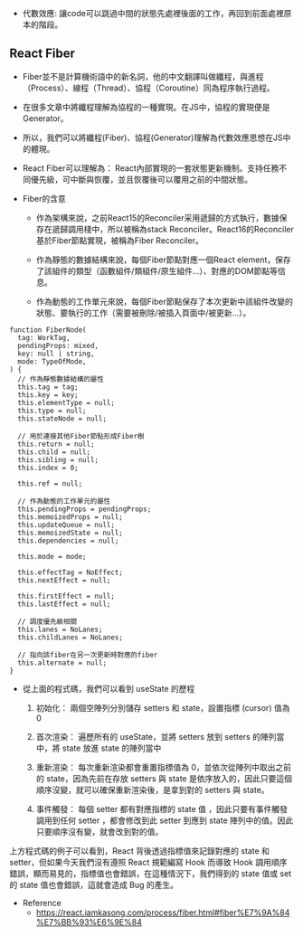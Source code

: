 -  代數效應: 讓code可以跳過中間的狀態先處裡後面的工作，再回到前面處裡原本的階段。
## React Fiber
- Fiber並不是計算機術語中的新名詞，他的中文翻譯叫做纖程，與進程（Process）、線程（Thread）、協程（Coroutine）同為程序執行過程。

- 在很多文章中將纖程理解為協程的一種實現。在JS中，協程的實現便是Generator。

- 所以，我們可以將纖程(Fiber)、協程(Generator)理解為代數效應思想在JS中的體現。

- React Fiber可以理解為：
    React內部實現的一套狀態更新機制。支持任務不同優先級，可中斷與恢覆，並且恢覆後可以覆用之前的中間狀態。
- Fiber的含意
    - 作為架構來說，之前React15的Reconciler采用遞歸的方式執行，數據保存在遞歸調用棧中，所以被稱為stack Reconciler。React16的Reconciler基於Fiber節點實現，被稱為Fiber Reconciler。

    - 作為靜態的數據結構來說，每個Fiber節點對應一個React element，保存了該組件的類型（函數組件/類組件/原生組件...）、對應的DOM節點等信息。

    - 作為動態的工作單元來說，每個Fiber節點保存了本次更新中該組件改變的狀態、要執行的工作（需要被刪除/被插入頁面中/被更新...）。
```
function FiberNode(
  tag: WorkTag,
  pendingProps: mixed,
  key: null | string,
  mode: TypeOfMode,
) {
  // 作為靜態數據結構的屬性
  this.tag = tag;
  this.key = key;
  this.elementType = null;
  this.type = null;
  this.stateNode = null;

  // 用於連接其他Fiber節點形成Fiber樹
  this.return = null;
  this.child = null;
  this.sibling = null;
  this.index = 0;

  this.ref = null;

  // 作為動態的工作單元的屬性
  this.pendingProps = pendingProps;
  this.memoizedProps = null;
  this.updateQueue = null;
  this.memoizedState = null;
  this.dependencies = null;

  this.mode = mode;

  this.effectTag = NoEffect;
  this.nextEffect = null;

  this.firstEffect = null;
  this.lastEffect = null;

  // 調度優先級相關
  this.lanes = NoLanes;
  this.childLanes = NoLanes;

  // 指向該fiber在另一次更新時對應的fiber
  this.alternate = null;
}
```

- 從上面的程式碼，我們可以看到 useState 的歷程

  1. 初始化： 兩個空陣列分別儲存 setters 和 state，設置指標 (cursor) 值為 0

  2. 首次渲染： 遍歷所有的 useState，並將 setters 放到 setters 的陣列當中，將 state 放進 state 的陣列當中

  3. 重新渲染： 每次重新渲染都會重置指標值為 0，並依次從陣列中取出之前的 state，因為先前在存放 setters 與 state 是依序放入的，因此只要這個順序沒變，就可以確保重新渲染後，是拿到對的 setters 與 state。

  4. 事件觸發： 每個 setter 都有對應指標的 state 值 ，因此只要有事件觸發調用到任何 setter ，都會修改到此 setter 到應到 state 陣列中的值。因此只要順序沒有變，就會改到對的值。

上方程式碼的例子可以看到，React 背後透過指標值來記錄對應的 state 和 setter，但如果今天我們沒有遵照 React 規範編寫 Hook 而導致 Hook 調用順序錯誤，顯而易見的，指標值也會錯誤，在這種情況下，我們得到的 state 值或 set 的 state 值也會錯誤，這就會造成 Bug 的產生。


- Reference
    - https://react.iamkasong.com/process/fiber.html#fiber%E7%9A%84%E7%BB%93%E6%9E%84

